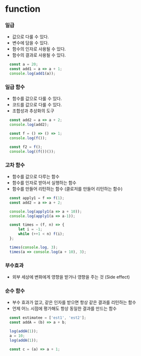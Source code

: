 # function 

### 일급
 - 값으로 다룰 수 있다.
 - 변수에 담을 수 있다.
 - 함수의 인자로 사용될 수 있다.
 - 함수의 결과로 사용될 수 있다.

```javascript
  const a = 20;
  const add1 = a => a + 1;
  console.log(add1(a));
```
    

### 일급 함수
 - 함수를 값으로 다룰 수 있다.
 - 코드를 값으로 다룰 수 있다.
 - 조합성과 추상화의 도구

```javascript
  const add2 = a => a + 2;
  console.log(add2);

  const f = () => () => 1;
  console.log(f());

  const f2 = f();
  console.log((f())());
```
    

### 고차 함수
 - 함수를 값으로 다루는 함수
 - 함수를 인자로 받아서 실행하는 함수
 - 함수를 만들어 리턴하는 함수 (클로저를 만들어 리턴하는 함수)

```javascript
  const apply1 = f => f(1);
  const add2 = a => a + 2;

  console.log(apply1(a => a + 10));
  console.log(apply1(a => a-1));

  const times = (f, n) => {
      let i = -1;
      while (++1 < n) f(i);
  };

  times(console.log, 3);
  times(a => console.log(a + 10), 3);
```
        

### 부수효과
 - 외부 세상에 변화에게 영향을 받거나 영향을 주는 것 (Side effect)

### 순수 함수
 - 부수 효과가 없고, 같은 인자를 받으면 항상 같은 결과를 리턴하는 함수
 - 언제 어느 시점에 평가해도 항상 동일한 결과를 만드는 함수

```javascript
  const estimatee = ['est1', 'est2'];
  const addA = (b) => a + b;

  log(addA(1));
  a = 10;
  log(addA(1));

  const c = (a) => a + 1;
    
```
    









